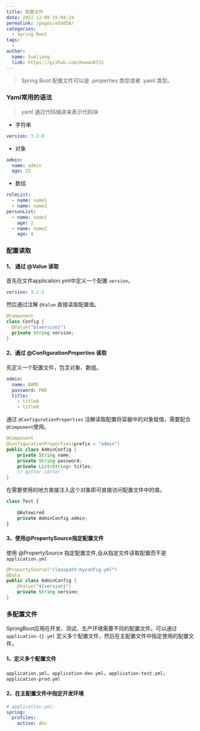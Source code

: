 ```yaml
---
title: 配置文件
date: 2022-12-09 15:04:24
permalink: /pages/e5dd58/
categories:
  - Spring Boot
tags:
  - 
author: 
  name: Xueliang
  link: https://github.com/Human0722
---
```

> Spring Boot 配置文件可以是 .properties 类型或者 .yaml 类型。

### Yaml常用的语法 
> yaml 通过代码缩进来表示代码块
- 字符串
```yaml 
version: 3.2.0
```
- 对象
```yaml
admin:
  name: admin
  age: 23
```
- 数组
```yaml
roleList:
  - name: name1
  - name: name2 
personList:
  - name: name1
    age: 2   
  - name: name2
    age: 4
```
 
### 配置读取
#### 1、 通过 @Value 读取

首先在文件application.yml中定义一个配置 `version`。
```yaml
version: 3.2.1
```
然后通过注解 `@Value` 直接读取配置值。
```java 
@Component
class Config {
  @Value("${version}")
  private String version;
}
```

#### 2、通过 @ConfigurationProperties 读取
先定义一个配置文件，包含对象、数组。
```yaml
admin:
  name: NAME
  password: PWD
  title:
    - titleA
    - titleB
```
通过 `@ConfigurationProperties` 注解读取配置将容器中的对象赋值，需要配合 `@Component`使用。 
```java
@Component
@ConfigurationProperties(prefix = "admin")
public class AdminConfig {
    private String name;
    private String password;
    private List<String> titles;
    // getter setter
}
```
在需要使用的地方直接注入这个对象即可直接访问配置文件中的值。
```javascript
class Test {
    
    @Autowired
    private AdminConfig admin;
}
```
#### 3、使用@PropertySource指定配置文件
使用 @PropertySource 指定配置文件,会从指定文件读取配置而不是 `application.yml`
```java 
@PropertySource("classpath:myconfig.yml")
@Data
public class AdminConfig {
    @Value("${version}")
    private String version;
}
```

### 多配置文件
SpringBoot应用在开发、测试、生产环境需要不同的配置文件。可以通过 `application-{}.yml` 定义多个配置文件，然后在主配置文件中指定使用的配置文件。
#### 1、定义多个配置文件  
`application.yml`、`application-dev.yml`、`application-test.yml`、`application-prod.yml`
#### 2、在主配置文件中指定开发环境
```yaml
# application.yml:
spring:
  profiles:
    active: dev
```
